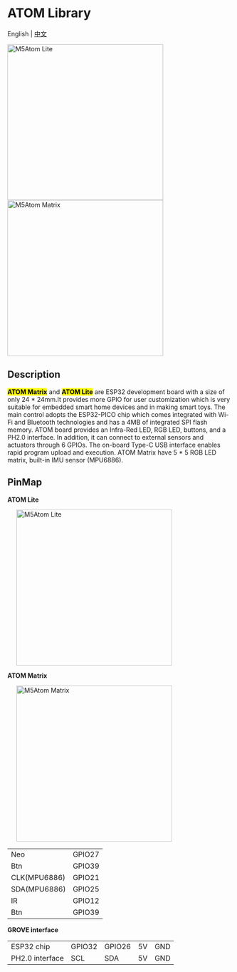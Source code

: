 # ATOM Library

English | [中文](README_cn.md)

<img src="https://m5stack.oss-cn-shenzhen.aliyuncs.com/image/m5-docs_homepage/core/atom_lite_01.webp" alt="M5Atom Lite" width="350" height="350">


<img src="https://m5stack.oss-cn-shenzhen.aliyuncs.com/image/m5-docs_homepage/core/atom_matrix_01.webp" alt="M5Atom Matrix" width="350" height="350">


## Description

<mark>**ATOM Matrix**</mark> and <mark>**ATOM Lite**</mark> are ESP32 development board with a size of only 24 * 24mm.It provides more GPIO for user customization which is very suitable for embedded smart home devices and in making smart toys. The main control adopts the ESP32-PICO chip which comes integrated with Wi-Fi and Bluetooth technologies and has a 4MB of integrated SPI flash memory. ATOM board provides an Infra-Red LED, RGB LED, buttons, and a PH2.0 interface. In addition, it can connect to external sensors and actuators through 6 GPIOs. The on-board Type-C USB interface enables rapid program upload and execution. ATOM Matrix have 5 * 5 RGB LED matrix, built-in IMU sensor (MPU6886). 

## PinMap

**ATOM Lite**

<img src="https://docs.m5stack.com/assets/img/product_pics/core/minicore/atom/atom_lite.jpg" alt="M5Atom Lite" height="350" style="margin-left:20px">

**ATOM Matrix**

<img src="https://docs.m5stack.com/assets/img/product_pics/core/minicore/atom/atom_matrix.jpg" alt="M5Atom Matrix" height="350" style="margin-left:20px">


<table>
 <tr><td>Neo</td><td>GPIO27</td></tr>
 <tr><td>Btn</td><td>GPIO39</td></tr>
 <tr><td>CLK(MPU6886)</td><td>GPIO21</td></tr>
 <tr><td>SDA(MPU6886)</td><td>GPIO25</td></tr>
 <tr><td>IR</td><td>GPIO12</td></tr>
 <tr><td>Btn</td><td>GPIO39</td></tr>
</table>

**GROVE interface**

<table>
 <tr><td>ESP32 chip</td><td>GPIO32</td><td>GPIO26</td><td>5V</td><td>GND</td></tr>
 <tr><td>PH2.0 interface</td><td>SCL</td><td>SDA</td><td>5V</td><td>GND</td></tr>
</table>
